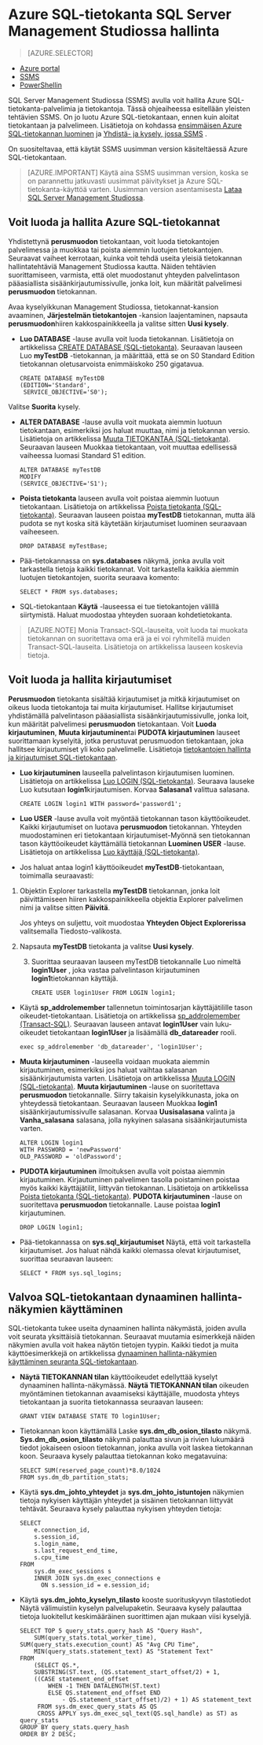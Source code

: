 <properties 
    pageTitle="Hallitse SQL-tietokanta on SSMS | Microsoft Azure" 
    description="Opettele käyttämään SQL Server Management Studiossa SQL-tietokanta-palvelimia ja tietokantojen hallinta." 
    services="sql-database" 
    documentationCenter=".net" 
    authors="stevestein" 
    manager="jhubbard" 
    editor="tysonn"/>

<tags 
    ms.service="sql-database" 
    ms.workload="data-management" 
    ms.tgt_pltfrm="na" 
    ms.devlang="na" 
    ms.topic="article" 
    ms.date="09/29/2016" 
    ms.author="sstein"/>


# <a name="managing-azure-sql-database-using-sql-server-management-studio"></a>Azure SQL-tietokanta SQL Server Management Studiossa hallinta 


> [AZURE.SELECTOR]
- [Azure portal](sql-database-manage-portal.md)
- [SSMS](sql-database-manage-azure-ssms.md)
- [PowerShellin](sql-database-manage-powershell.md)

SQL Server Management Studiossa (SSMS) avulla voit hallita Azure SQL-tietokanta-palvelimia ja tietokantoja. Tässä ohjeaiheessa esitellään yleisten tehtävien SSMS. On jo luotu Azure SQL-tietokantaan, ennen kuin aloitat tietokantaan ja palvelimeen. Lisätietoja on kohdassa [ensimmäisen Azure SQL-tietokannan luominen](sql-database-get-started.md) ja [Yhdistä- ja kysely, jossa SSMS](sql-database-connect-query-ssms.md) .

On suositeltavaa, että käytät SSMS uusimman version käsiteltäessä Azure SQL-tietokantaan. 

> [AZURE.IMPORTANT] Käytä aina SSMS uusimman version, koska se on parannettu jatkuvasti uusimmat päivitykset ja Azure SQL-tietokanta-käyttöä varten. Uusimman version asentamisesta [Lataa SQL Server Management Studiossa](https://msdn.microsoft.com/library/mt238290.aspx).



## <a name="create-and-manage-azure-sql-databases"></a>Voit luoda ja hallita Azure SQL-tietokannat

Yhdistettynä **perusmuodon** tietokantaan, voit luoda tietokantojen palvelimessa ja muokkaa tai poista aiemmin luotujen tietokantojen. Seuraavat vaiheet kerrotaan, kuinka voit tehdä useita yleisiä tietokannan hallintatehtäviä Management Studiossa kautta. Näiden tehtävien suorittamiseen, varmista, että olet muodostanut yhteyden palvelintason pääasiallista sisäänkirjautumissivulle, jonka loit, kun määrität palvelimesi **perusmuodon** tietokannan.

Avaa kyselyikkunan Management Studiossa, tietokannat-kansion avaaminen, **Järjestelmän tietokantojen** -kansion laajentaminen, napsauta **perusmuodon**hiiren kakkospainikkeella ja valitse sitten **Uusi kysely**.

-   **Luo DATABASE** -lause avulla voit luoda tietokannan. Lisätietoja on artikkelissa [CREATE DATABASE (SQL-tietokanta)](https://msdn.microsoft.com/library/dn268335.aspx). Seuraavan lauseen Luo **myTestDB** -tietokannan, ja määrittää, että se on S0 Standard Edition tietokannan oletusarvoista enimmäiskoko 250 gigatavua.

        CREATE DATABASE myTestDB
        (EDITION='Standard',
         SERVICE_OBJECTIVE='S0');

Valitse **Suorita** kysely.

-   **ALTER DATABASE** -lause avulla voit muokata aiemmin luotuun tietokantaan, esimerkiksi jos haluat muuttaa, nimi ja tietokannan versio. Lisätietoja on artikkelissa [Muuta TIETOKANTAA (SQL-tietokanta)](https://msdn.microsoft.com/library/ms174269.aspx). Seuraavan lauseen Muokkaa tietokantaan, voit muuttaa edellisessä vaiheessa luomasi Standard S1 edition.

        ALTER DATABASE myTestDB
        MODIFY
        (SERVICE_OBJECTIVE='S1');

-   **Poista tietokanta** lauseen avulla voit poistaa aiemmin luotuun tietokantaan. Lisätietoja on artikkelissa [Poista tietokanta (SQL-tietokanta)](https://msdn.microsoft.com/library/ms178613.aspx). Seuraavan lauseen poistaa **myTestDB** tietokannan, mutta älä pudota se nyt koska sitä käytetään kirjautumiset luominen seuraavaan vaiheeseen.

        DROP DATABASE myTestBase;

-   Pää-tietokannassa on **sys.databases** näkymä, jonka avulla voit tarkastella tietoja kaikki tietokannat. Voit tarkastella kaikkia aiemmin luotujen tietokantojen, suorita seuraava komento:

        SELECT * FROM sys.databases;

-   SQL-tietokantaan **Käytä** -lauseessa ei tue tietokantojen välillä siirtymistä. Haluat muodostaa yhteyden suoraan kohdetietokanta.

>[AZURE.NOTE] Monia Transact-SQL-lauseita, voit luoda tai muokata tietokannan on suoritettava oma erä ja ei voi ryhmitellä muiden Transact-SQL-lauseita. Lisätietoja on artikkelissa lauseen koskevia tietoja.

## <a name="create-and-manage-logins"></a>Voit luoda ja hallita kirjautumiset

**Perusmuodon** tietokanta sisältää kirjautumiset ja mitkä kirjautumiset on oikeus luoda tietokantoja tai muita kirjautumiset. Hallitse kirjautumiset yhdistämällä palvelintason pääasiallista sisäänkirjautumissivulle, jonka loit, kun määrität palvelimesi **perusmuodon** tietokantaan. Voit **Luoda kirjautuminen**, **Muuta kirjautuminen**tai **PUDOTA kirjautuminen** lauseet suorittamaan kyselyitä, jotka perustuvat perusmuodon tietokantaan, joka hallitsee kirjautumiset yli koko palvelimelle. Lisätietoja [tietokantojen hallinta ja kirjautumiset SQL-tietokantaan](http://msdn.microsoft.com/library/azure/ee336235.aspx). 


-   **Luo kirjautuminen** lauseella palvelintason kirjautumisen luominen. Lisätietoja on artikkelissa [Luo LOGIN (SQL-tietokanta)](https://msdn.microsoft.com/library/ms189751.aspx). Seuraava lauseke Luo kutsutaan **login1**kirjautumisen. Korvaa **Salasana1** valittua salasana.

        CREATE LOGIN login1 WITH password='password1';

-   **Luo USER** -lause avulla voit myöntää tietokannan tason käyttöoikeudet. Kaikki kirjautumiset on luotava **perusmuodon** tietokannan. Yhteyden muodostaminen eri tietokantaan kirjautumiset-Myönnä sen tietokannan tason käyttöoikeudet käyttämällä tietokannan **Luominen USER** -lause. Lisätietoja on artikkelissa [Luo käyttäjä (SQL-tietokanta)](https://msdn.microsoft.com/library/ms173463.aspx). 

-   Jos haluat antaa login1 käyttöoikeudet **myTestDB**-tietokantaan, toimimalla seuraavasti:

 1.  Objektin Explorer tarkastella **myTestDB** tietokannan, jonka loit päivittämiseen hiiren kakkospainikkeella objektia Explorer palvelimen nimi ja valitse sitten **Päivitä**.  

     Jos yhteys on suljettu, voit muodostaa **Yhteyden Object Explorerissa** valitsemalla Tiedosto-valikosta.

 2. Napsauta **myTestDB** tietokanta ja valitse **Uusi kysely**.

    3.  Suorittaa seuraavan lauseen myTestDB tietokannalle Luo nimeltä **login1User** , joka vastaa palvelintason kirjautuminen **login1**tietokannan käyttäjä.

            CREATE USER login1User FROM LOGIN login1;

-   Käytä **sp\_addrolemember** tallennetun toimintosarjan käyttäjätilille tason oikeudet-tietokantaan. Lisätietoja on artikkelissa [sp_addrolemember (Transact-SQL)](http://msdn.microsoft.com/library/ms187750.aspx). Seuraavan lauseen antavat **login1User** vain luku-oikeudet tietokantaan **login1User** ja lisäämällä **db\_datareader** rooli.

        exec sp_addrolemember 'db_datareader', 'login1User';    

-   **Muuta kirjautuminen** -lauseella voidaan muokata aiemmin kirjautuminen, esimerkiksi jos haluat vaihtaa salasanan sisäänkirjautumista varten. Lisätietoja on artikkelissa [Muuta LOGIN (SQL-tietokanta)](https://msdn.microsoft.com/library/ms189828.aspx). **Muuta kirjautuminen** -lause on suoritettava **perusmuodon** tietokannalle. Siirry takaisin kyselyikkunasta, joka on yhteydessä tietokantaan. Seuraavan lauseen Muokkaa **login1** sisäänkirjautumissivulle salasanan. Korvaa **Uusisalasana** valinta ja **Vanha_salasana** salasana, jolla nykyinen salasana sisäänkirjautumista varten.

        ALTER LOGIN login1
        WITH PASSWORD = 'newPassword'
        OLD_PASSWORD = 'oldPassword';

-   **PUDOTA kirjautuminen** ilmoituksen avulla voit poistaa aiemmin kirjautuminen. Kirjautuminen palvelimen tasolla poistaminen poistaa myös kaikki käyttäjätilit, liittyvän tietokannan. Lisätietoja on artikkelissa [Poista tietokanta (SQL-tietokanta)](https://msdn.microsoft.com/library/ms178613.aspx). **PUDOTA kirjautuminen** -lause on suoritettava **perusmuodon** tietokannalle. Lause poistaa **login1** kirjautuminen.

        DROP LOGIN login1;

-   Pää-tietokannassa on **sys.sql\_kirjautumiset** Näytä, että voit tarkastella kirjautumiset. Jos haluat nähdä kaikki olemassa olevat kirjautumiset, suorittaa seuraavan lauseen:

        SELECT * FROM sys.sql_logins;

## <a name="monitor-sql-database-using-dynamic-management-views"></a>Valvoa SQL-tietokantaan dynaaminen hallinta-näkymien käyttäminen

SQL-tietokanta tukee useita dynaaminen hallinta näkymästä, joiden avulla voit seurata yksittäisiä tietokannan. Seuraavat muutamia esimerkkejä näiden näkymien avulla voit hakea näytön tietojen tyypin. Kaikki tiedot ja muita käyttöesimerkkejä on artikkelissa [dynaaminen hallinta-näkymien käyttäminen seuranta SQL-tietokantaan](https://msdn.microsoft.com/library/azure/ff394114.aspx).

-   **Näytä TIETOKANNAN tilan** käyttöoikeudet edellyttää kyselyt dynaaminen hallinta-näkymässä. **Näytä TIETOKANNAN tilan** oikeuden myöntäminen tietokannan avaamiseksi käyttäjälle, muodosta yhteys tietokantaan ja suorita tietokannassa seuraavan lauseen:

        GRANT VIEW DATABASE STATE TO login1User;

-   Tietokannan koon käyttämällä Laske **sys.dm\_db\_osion\_tilasto** näkymä. **Sys.dm\_db\_osion\_tilasto** näkymä palauttaa sivun ja rivien lukumäärä tiedot jokaiseen osioon tietokannan, jonka avulla voit laskea tietokannan koon. Seuraava kysely palauttaa tietokannan koko megatavuina:

        SELECT SUM(reserved_page_count)*8.0/1024
        FROM sys.dm_db_partition_stats;   

-   Käytä **sys.dm\_johto\_yhteydet** ja **sys.dm\_johto\_istuntojen** näkymien tietoja nykyisen käyttäjän yhteydet ja sisäinen tietokannan liittyvät tehtävät. Seuraava kysely palauttaa nykyisen yhteyden tietoja:

        SELECT
            e.connection_id,
            s.session_id,
            s.login_name,
            s.last_request_end_time,
            s.cpu_time
        FROM
            sys.dm_exec_sessions s
            INNER JOIN sys.dm_exec_connections e
              ON s.session_id = e.session_id;

-   Käytä **sys.dm\_johto\_kyselyn\_tilasto** kooste suorituskyvyn tilastotiedot Näytä välimuistiin kyselyn palvelupaketin. Seuraava kysely palauttaa tietoja luokitellut keskimääräinen suorittimen ajan mukaan viisi kyselyjä.

        SELECT TOP 5 query_stats.query_hash AS "Query Hash",
            SUM(query_stats.total_worker_time), SUM(query_stats.execution_count) AS "Avg CPU Time",
            MIN(query_stats.statement_text) AS "Statement Text"
        FROM
            (SELECT QS.*,
            SUBSTRING(ST.text, (QS.statement_start_offset/2) + 1,
            ((CASE statement_end_offset
                WHEN -1 THEN DATALENGTH(ST.text)
                ELSE QS.statement_end_offset END
                    - QS.statement_start_offset)/2) + 1) AS statement_text
             FROM sys.dm_exec_query_stats AS QS
             CROSS APPLY sys.dm_exec_sql_text(QS.sql_handle) as ST) as query_stats
        GROUP BY query_stats.query_hash
        ORDER BY 2 DESC;
 
 
